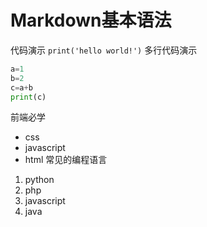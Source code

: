 # Markdown基本语法

代码演示
`print('hello world!')`
多行代码演示

```python   
a=1
b=2
c=a+b
print(c)
```


前端必学
* css
* javascript
* html
常见的编程语言

1. python
2. php
3. javascript
4. java
